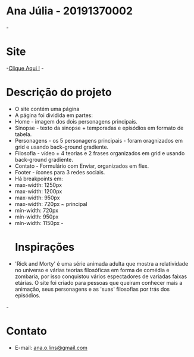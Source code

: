 # Ana Júlia - 20191370002
-<h1>Site</h1>
  -<a href="https://anajulia29.github.io/projlm.github.io/site/" target="_blank">Clique Aqui !</a>
-<h1>Descrição do projeto</h1>
  - O site contém uma página
  - A página foi dividida em partes:
   - Home - imagem dos dois personagens principais. 
   - Sinopse - texto da sinopse + temporadas e episódios em formato de tabela.
   - Personagens - os 5 personagens principais - foram oragnizados em grid e usando back-ground gradiente. 
   - Filosofia - vídeo + 4 teorias e 2 frases organizados em grid e usando back-ground gradiente.
   - Contato - Formulário com Enviar, organizados em flex.
   - Footer - ícones para 3 redes sociais.
  - Há breakpoints em:
   - max-width: 1250px
   - max-width: 1200px
   - max-width: 950px
   - max-width: 720px ~ principal
   - mín-width: 720px
   - mín-width: 950px
   - mín-width: 1150px
-<h1>Inspirações</h1>
  - 'Rick and Morty' é uma série animada adulta que mostra a relatividade no universo e várias teorias filosóficas em forma de comédia e zombaria, por isso conquistou vários espectadores de variadas faixas etárias. O site foi criado para pessoas que queiram conhecer mais a animação, seus personagens e as 'suas' filosofias por trás dos episódios.

-<h1>Contato</h1>
  - E-mail:  ana.o.lins@gmail.com
